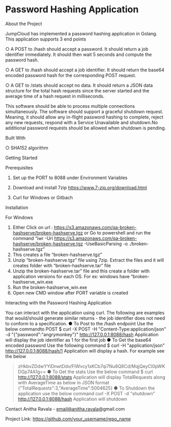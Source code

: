 # Password Hashing Application


About the Project

JumpCloud has implemented a password hashing application in Golang. This application supports 3 end points 

  ○ A POST to /hash should accept a password. It should return a job identifier immediately. It should then wait 5 seconds and compute the password hash. 
  
  ○ A GET to /hash should accept a job identifier. It should return the base64 encoded password hash for the corresponding POST request.
  
  ○ A GET to /stats should accept no data. It should return a JSON data structure for the total hash requests since the server started and the average time of a hash request in     milliseconds.
  
This software should be able to process multiple connections simultaneously. The software should support a graceful shutdown request. Meaning, it should allow any
in-flight password hashing to complete, reject any new requests, respond with a Service Unavailable and shutdown.No additional password requests should be allowed when shutdown is pending.

Built With
  
  ○ SHA152 algorithm


Getting Started

Prerequisites

1. Set up the PORT to 8088 under Environment Variables
 
2. Download and install 7zip
https://www.7-zip.org/download.html

3. Curl for Windows or Gitbach

Installation

For Windows

1. Either Click on url : https://s3.amazonaws.com/qa-broken-hashserve/broken-hashserve.tgz 
or
Go to powershell and run the command “iwr -Uri https://s3.amazonaws.com/qa-broken-hashserve/broken-hashserve.tgz -UseBasicParsing -o ./broken-hashserve.tgz”
2. This creates a file “broken-hashserve.tgz”
3. Unzip “broken-hashserve.tgz” file using 7zip. Extract the files and it will creates folder with “broken-hashserve.tar” file 
4. Unzip the broken-hashserve.tar” file and this create a folder with application versions for each OS. For ex: windows have “broken-hashserve_win.exe
5. Run the broken-hashserve_win.exe 
6. Open new CMD window after PORT variable is created

Interacting with the Password Hashing Application

You can interact with the application using curl. The following are examples that would/should generate similar returns - the job identifier does not need to conform to a specification.
●  To Post to the /hash endpoint
Use the below commandto POST 
$ curl -X POST -H "Content-Type:application/json" -d "{\"password\":\"angrymonkey\"}" http://127.0.0.1:8088/hash
Application will display the job identifier as 1 for the first job 
● To Get the base64 encoded password
Use the following command
$ curl -H "application/json" http://127.0.0.1:8088/hash/1
Application will display a hash. For example see the below
> zHkbvZDdwYYiDnwtDdv/FIWvcy1sKCb7qi7Nu8Q8Cd/MqjQeyCI0pWKDGp74A1g==
● To Get the stats
Use the below command
$ curl http://127.0.0.1:8088/stats
Application will display TotalRequests along with AverageTime as below in JSON format 
> {"TotalRequests":3,"AverageTime":5004625}
● To Shutdown the application use the below command
curl -X POST -d "shutdown" http://127.0.0.1:8088/hash
Application will shutdown 

 
Contact
Anitha Ravala - email@anitha.ravala@gmail.com

Project Link: https://github.com/your_username/repo_name

